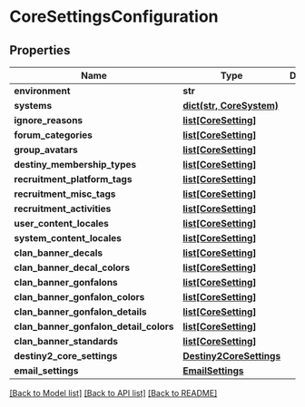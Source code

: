 # CoreSettingsConfiguration

## Properties
Name | Type | Description | Notes
------------ | ------------- | ------------- | -------------
**environment** | **str** |  | [optional] 
**systems** | [**dict(str, CoreSystem)**](CoreSystem.md) |  | [optional] 
**ignore_reasons** | [**list[CoreSetting]**](CoreSetting.md) |  | [optional] 
**forum_categories** | [**list[CoreSetting]**](CoreSetting.md) |  | [optional] 
**group_avatars** | [**list[CoreSetting]**](CoreSetting.md) |  | [optional] 
**destiny_membership_types** | [**list[CoreSetting]**](CoreSetting.md) |  | [optional] 
**recruitment_platform_tags** | [**list[CoreSetting]**](CoreSetting.md) |  | [optional] 
**recruitment_misc_tags** | [**list[CoreSetting]**](CoreSetting.md) |  | [optional] 
**recruitment_activities** | [**list[CoreSetting]**](CoreSetting.md) |  | [optional] 
**user_content_locales** | [**list[CoreSetting]**](CoreSetting.md) |  | [optional] 
**system_content_locales** | [**list[CoreSetting]**](CoreSetting.md) |  | [optional] 
**clan_banner_decals** | [**list[CoreSetting]**](CoreSetting.md) |  | [optional] 
**clan_banner_decal_colors** | [**list[CoreSetting]**](CoreSetting.md) |  | [optional] 
**clan_banner_gonfalons** | [**list[CoreSetting]**](CoreSetting.md) |  | [optional] 
**clan_banner_gonfalon_colors** | [**list[CoreSetting]**](CoreSetting.md) |  | [optional] 
**clan_banner_gonfalon_details** | [**list[CoreSetting]**](CoreSetting.md) |  | [optional] 
**clan_banner_gonfalon_detail_colors** | [**list[CoreSetting]**](CoreSetting.md) |  | [optional] 
**clan_banner_standards** | [**list[CoreSetting]**](CoreSetting.md) |  | [optional] 
**destiny2_core_settings** | [**Destiny2CoreSettings**](Destiny2CoreSettings.md) |  | [optional] 
**email_settings** | [**EmailSettings**](EmailSettings.md) |  | [optional] 

[[Back to Model list]](../README.md#documentation-for-models) [[Back to API list]](../README.md#documentation-for-api-endpoints) [[Back to README]](../README.md)


